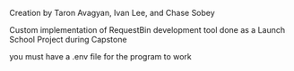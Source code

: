 Creation by Taron Avagyan, Ivan Lee, and Chase Sobey

Custom implementation of RequestBin development tool done as a Launch School Project during Capstone

you must have a .env file for the program to work
